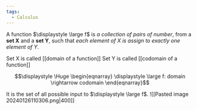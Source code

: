 ```yaml
---
tags:
  - Calculus
---
```

A function $\displaystyle \large f$ is *a collection of pairs of number*, from a **set X** and a **set Y**, such that *each element of X is assign to exactly one element of Y*.

Set X is called [[domain of a function]]
Set Y is called [[codomain of a function]]

$$\displaystyle \Huge \begin{eqnarray} 
\displaystyle \large f: domain \rightarrow codomain
\end{eqnarray}$$

It is the set of all possible input to $\displaystyle \large f$.
![[Pasted image 20240126110306.png|400]]